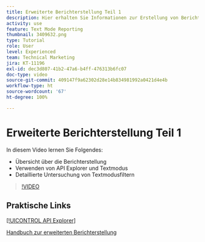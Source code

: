 ```yaml
---
title: Erweiterte Berichterstellung Teil 1
description: Hier erhalten Sie Informationen zur Erstellung von Berichten und eine Einführung in [!UICONTROL API-Explorer] und den Textmodus sowie eine detaillierte Untersuchung von Textmodusfiltern.
activity: use
feature: Text Mode Reporting
thumbnail: 3409632.png
type: Tutorial
role: User
level: Experienced
team: Technical Marketing
jira: KT-11196
exl-id: dec3d807-41b2-47a6-b4ff-476313b6fc07
doc-type: video
source-git-commit: 409147f9a62302d28e14b834981992a0421d4e4b
workflow-type: ht
source-wordcount: '67'
ht-degree: 100%

---
```


# Erweiterte Berichterstellung Teil 1

In diesem Video lernen Sie Folgendes:

* Übersicht über die Berichterstellung
* Verwenden von API Explorer und Textmodus
* Detaillierte Untersuchung von Textmodusfiltern

>[!VIDEO](https://video.tv.adobe.com/v/3409632/?quality=12&learn=on)

## Praktische Links

[[!UICONTROL API Explorer]](https://developer.adobe.com/workfront/api-explorer/)

[Handbuch zur erweiterten Berichterstellung](/help/assets/advanced-reporting-manual.pdf)
